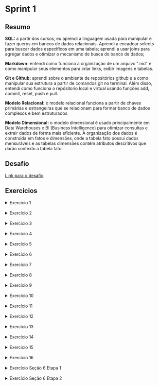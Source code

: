 # Sprint 1
## Resumo
**SQL:** a partir dos cursos, eu aprendi a linguagem usada para manipular e fazer querys em bancos de dados relacionais. Aprendi a encadear selects para buscar dados especificos em uma tabela; aprendi a usar joins para agregar dados e otimizar o mecanismo de busca do banco de dados; 

**Markdown:** entendi como funciona a organização de um arquivo ".md" e como manipular seus elementos para criar links, exibir imagens e tabelas.

**Git e Github:** aprendi sobre o ambiente de repositórios github e a como manipular sua estrutura a partir de comandos git no terminal. Além disso, entendi como funciona o repósitorio local e virtual usando funções add, commit, reset, push e pull.

**Modelo Relacional:** o modelo relacional funciona a partir de chaves primárias e estrangeiras que se relacionam para formar banco de dados complexos e bem estruturados.

**Modelo Dimensional:** o modelo dimensional é usado principalmente em Data Warehouses e BI (Business Intelligence) para otimizar consultas e extrair dados de forma mais eficiente. A organização dos dados é construida em fatos e dimensões, onde a tabela fato possui dados mensuráveis e as tabelas dimensões contém atributos descritivos que darão contexto a tabela fato.

## Desafio
[Link para o desafio](./Desafio/README.md)

## Exercícios
<details>
    <summary>Exercicio 1</summary>
        <a href="./Exercicios/exercicio1.sql">Resposta</a>
        <img src="./Exercicios/evidencias/evidencia-ex1.png">
</details>
<br>

<details>
    <summary>Exercício 2</summary>
        <a href="./Exercicios/exercicio2.sql">Resposta</a>
        <img src="./Exercicios/evidencias/evidencia-ex2.png">
</details>
<br>

<details>
    <summary>Exercício 3</summary>
        <a href="./Exercicios/exercicio3.sql">Resposta</a>
        <img src="./Exercicios/evidencias/evidencia-ex3.png">
</details>
<br>

<details>
    <summary>Exercício 4</summary>
        <a href="./Exercicios/exercicio4.sql">Resposta</a>
        <br>
        <img src="./Exercicios/evidencias/evidencia-ex4.png">
</details>
<br>

<details>
    <summary>Exercício 5</summary>
        <a href="./Exercicios/exercicio5.sql">Resposta</a>
        <img src="./Exercicios/evidencias/evidencia-ex5.png">
</details>
<br>

<details>
    <summary>Exercício 6</summary>
        <a href="./Exercicios/exercicio6.sql">Resposta</a>
        <img src="./Exercicios/evidencias/evidencia-ex6.png">
</details>
<br>

<details>
    <summary>Exercício 7</summary>
        <a href="./Exercicios/exercicio7.sql">Resposta</a>
        <br>
        <p>A query seleciona o autor</p>
        <img src="./Exercicios/evidencias/evidencia-ex7.png">
</details>
<br>

<details>
    <summary>Exercício 8</summary>
        <a href="./Exercicios/exercicio8.sql">Resposta</a>
        <img src="./Exercicios/evidencias/evidencia-ex8.png">
</details>
<br>

<details>
    <summary>Exercício 9</summary>
        <a href="./Exercicios/exercicio9.sql">Resposta</a>
        <img src="./Exercicios/evidencias/evidencia-ex9.png">
</details>
<br>

<details>
    <summary>Exercício 10</summary>
        <a href="./Exercicios/exercicio10.sql">Resposta</a>
        <img src="./Exercicios/evidencias/evidencia-ex10.png">
</details>
<br>

<details>
    <summary>Exercício 11</summary>
        <a href="./Exercicios/exercicio11.sql">Resposta</a>
        <img src="./Exercicios/evidencias/evidencia-ex11.png">
</details>
<br>

<details>
    <summary>Exercício 12</summary>
        <a href="./Exercicios/exercicio12.sql">Resposta</a>
        <img src="./Exercicios/evidencias/evidencia-ex12.png">
</details>
<br>

<details>
    <summary>Exercício 13</summary>
        <a href="./Exercicios/exercicio13.sql">Resposta</a>
        <img src="./Exercicios/evidencias/evidencia-ex13.png">
</details>
<br>

<details>
    <summary>Exercício 14</summary>
        <a href="./Exercicios/exercicio14.sql">Resposta</a>
        <img src="./Exercicios/evidencias/evidencia-ex14.png">
</details>
<br>

<details>
    <summary>Exercício 15</summary>
        <a href="./Exercicios/exercicio15.sql">Resposta</a>
        <img src="./Exercicios/evidencias/evidencia-ex15.png">
</details>
<br>

<details>
    <summary>Exercício 16</summary>
        <a href="./Exercicios/exercicio16.sql">Resposta</a>
        <img src="./Exercicios/evidencias/evidencia-ex16.png">
</details>
<br>

<details>
    <summary>Exercício Seção 6 Etapa 1</summary>
        <a href="./Exercicios/exercicio-secao6-etapa1.csv">Resposta</a>
        <img src="./Exercicios/evidencias/evidencia-secao6-etapa1.JPG">
</details>
<br>

<details>
    <summary>Exercício Seção 6 Etapa 2</summary>
        <a href="./Exercicios/exercicio-secao6-etapa2.csv">Resposta</a>
        <img src="./Exercicios/evidencias/evidencia-secao6-etapa2.JPG">
</details>
